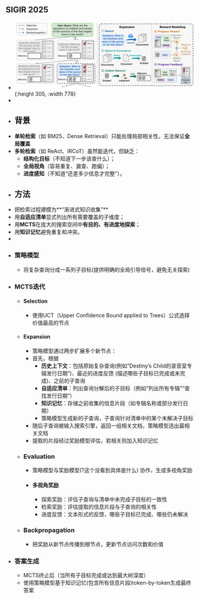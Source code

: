 ## SIGIR 2025
- ![image.png](../assets/image_1753340149103_0.png){:height 305, :width 778}
-
- ## 背景
- **单轮检索**（如 BM25、Dense Retrieval）只能处理局部相关性，无法保证**全局覆盖**
- **多轮检索**（如 ReAct、IRCoT）虽然能迭代，但缺乏：
	- **结构化目标**（不知道下一步该查什么）；
	- **全局视角**（容易重复、漏查、跑偏）；
	- **进度感知**（不知道“还差多少信息才完整”）。
- ## 方法
- 把检索过程建模为**“渐进式知识收集”**
- 用**自适应清单**显式列出所有需要覆盖的子维度；
- 用**MCTS**在庞大的搜索空间中**有目的、有进度地探索**；
- 用**知识记忆**避免重复和冲突。
-
- ### 策略模型
	- 将复杂查询分成一系列子目标(提供明确的全局引导信号，避免无关探索)
- ### MCTS迭代
	- #### Selection
		- 使用UCT（Upper Confidence Bound applied to Trees）公式选择价值最高的节点
	- #### Expansion
		- 策略模型通过两步扩展多个新节点：
		- 首先，根据
			- **历史上下文**：包括原始复杂查询(例如“Destiny’s Child的录音室专辑发行日期”)、最近的进度反馈 (描述哪些子目标已完成或未完成)、之前的子查询​
			- **自适应清单**：列出查询分解后的子目标（例如“列出所有专辑”“查找发行日期”）
			- **知识记忆**：存储之前收集的信息片段（如专辑名称或部分发行日期）
			- 策略模型生成新的子查询，子查询针对清单中的某个未解决子目标
		- 随后子查询被输入搜索引擎，返回一组相关文档，策略模型选出最相关文档
		- 提取的片段经过奖励模型评估，若相关则加入知识记忆
	- ### Evaluation
		- 策略模型与奖励模型(?这个没看到具体是什么) 协作，生成多视角奖励
		- #### 多视角奖励
			- 探索奖励：评估子查询与清单中未完成子目标的一致性
			- 检索奖励：评估提取的信息片段与子查询的相关性
			- 进度反馈：文本形式的反馈，哪些子目标已完成、哪些仍未解决
	- ### Backpropagation
		- 把奖励从新节点传播到根节点​，更新节点访问次数和价值
- ### 答案生成
	- MCTS终止后（当所有子目标完成或达到最大树深度）
	- 使用策略模型基于知识记忆(包含所有信息片段)token-by-token生成最终答案